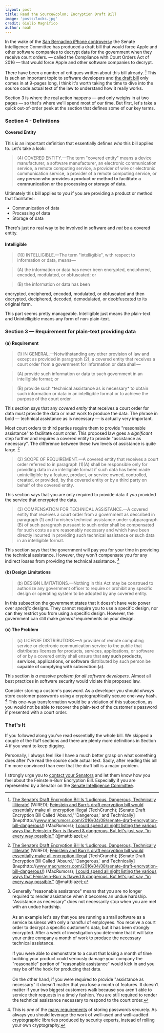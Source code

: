 ```yaml
---
layout: post
title: Read the Source&colon; Encryption Draft Bill
image: 'posts/locks.jpg'
credit: Giulio Magnifico
author: noah
---
```


In the wake of the [San Bernadino iPhone controversy](http://www.wired.com/2016/02/apples-fbi-battle-is-complicated-heres-whats-really-going-on/) the Senate Intelligence Committee has produced a draft bill that would force Apple and other software companies to decrypt data for the government when they receive court orders. — called the Compliance with Court Orders Act of 2016 — that would force Apple and other software companies to decrypt.

There have been a number of critiques written about this bill already. [^1] This is such an important topic to software developers and [the draft bill](https://www.burr.senate.gov/imo/media/doc/BAG16460.pdf) only comes in at 9-pages long, I think it's worth taking the time to dive into the <span class="strikethrough">source code</span> actual text of the law to understand how it really works.

Section 3 is where the real action happens — and only weighs in at two pages — so that's where we'll spend most of our time. But first, let's take a quick out-of-order peek at the section that defines some of our key terms.

### Section 4 - Definitions

#### Covered Entity

This is an important definition that essentially defines _who_ this bill applies to. Let's take a look:

> (4) COVERED ENTITY.—The term "covered entity" means a device manufacturer, a software manufacturer, an electronic communication service, a remote computing service, a provider of wire or electronic communication service, a provider of a remote computing service, or **any person who provides a product or method to facilitate a communication or the processing or storage of data.**

Ultimately this bill applies to you if you are providing a product or method that facilitates:

* Communication of data
* Processing of data
* Storage of data

There's just no real way to be involved in software and _not_ be a covered entity.

#### Intelligible

> (10) INTELLIGIBLE.—The term "intelligible", with respect to information or data, means—

> <p class="indent">(A) the information or data has never been encrypted, enciphered, encoded, modulated, or obfuscated; or</p>

> <p class="indent">(B) the information or data has been
encrypted, enciphered, encoded, modulated, or obfuscated and then decrypted, deciphered, decoded, demodulated, or deobfuscated to its original form.</p>

This part seems pretty manageable. Intelligible just means the plain-text and Unintelligible means any form of non-plain-text.

### Section 3 — Requirement for plain-text providing data

#### (a) Requirement

> (1) IN GENERAL.—Notwithstanding any other provision of law and except as provided in paragraph (2), a covered entity that receives a court order from a government for information or data shall—

> <p class="indent"> (A) provide such information or data to such government in an intelligible format; or</p>

> <p class="indent">(B) provide such *technical assistance as is necessary* to obtain such information or data in an intelligible format or to achieve the purpose of the court order.</p>

This section says that any _covered entity_ that receives a court order for data must provide the data or must work to produce the data. The phrase in bold — technical assistance as is necessary — is actually very important.

Most court orders to third parties require them to provide "reasonable assistance" to facilitate court order. This proposed law goes a _significant_ step further and requires a covered entity to provide "assistance as necessary". The difference between these two levels of assistance is quite large. [^1]

> (2) SCOPE OF REQUIREMENT.—A covered entity that receives a court order referred to in paragraph (1)(A) shall be responsible only for providing data in an intelligible format if such data has been made unintelligible by a feature, product, or service owned, controlled, created, or provided, by the covered entity or by a third party on behalf of the covered entity.

This section says that you are only required to provide data if _you_ provided the service that encrypted the data.

>(3) COMPENSATION FOR TECHNICAL ASSISTANCE.—A covered entity that receives a court order from a government as described in paragraph (1) and furnishes technical assistance under subparagraph (B) of such paragraph pursuant to such order shall be compensated for such costs as are reasonably necessary and which have been directly incurred in providing such technical assistance or such data in an intelligible format.

This section says that the government will pay you for your time in providing the technical assistance. However, they won't compensate you for any indirect losses from providing the technical assistance. [^2]

#### (b) Design Limitations

>(b) DESIGN LIMITATIONS.—Nothing in this Act may be construed to authorize any government officer to require or prohibit any specific design or operating system to be adopted by any covered entity.

In this subsection the government states that it doesn't have veto power over _specific_ designs. They cannot require you to use a specific design, nor can they restrict you from using a specific design. However, the government can still make _general_ requirements on your design.

#### &#40;c) The Problem

>&#40;c) LICENSE DISTRIBUTORS.—A provider of remote computing service or electronic communication service to the public that distributes licenses for products, services, applications, or software of or by a covered entity shall ensure that **any such products, services, applications, or software** distributed by such person be **capable of complying with subsection (a)**.

This section is *a massive problem for all software developers*. Almost all best practices in software security would violate this proposed law.

Consider storing a custom's password. As a developer you should _always_ store customer passwords using a cryptographically secure one-way hash. [^4] This one-way transformation would be a violation of this subsection, as you would not be able to recover the plain-text of the customer's password if presented with a court order.

### That's It

If you followed along you've read essentially the whole bill. We skipped a couple of the fluff sections and there are plenty more definitions in Section 4 if you want to keep digging.

Personally, I always feel like I have a much better grasp on what something does after I've read the <span class="strikethrough">source code</span> actual text. Sadly, after reading this bill I'm more convinced than ever that the draft bill is a major problem.

I strongly urge you to [contact your Senators](http://www.senate.gov/senators/contact/) and let them know how you feel about the Feinstein-Burr Encryption Bill. Especially if you are represented by a Senator on the [Senate Intelligence Committee](http://www.intelligence.senate.gov/).

[^1]: [The Senate’s Draft Encryption Bill Is ‘Ludicrous, Dangerous, Technically Illiterate’](http://www.wired.com/2016/04/senates-draft-encryption-bill-privacy-nightmare/) (WIRED); [Feinstein and Burr’s draft encryption bill would essentially make all encryption illegal](http://techcrunch.com/2016/04/08/feinstein-and-burrs-draft-encryption-bill-would-essentially-make-all-encryption-illegal/) (TechCrunch); [Senate Draft Encryption Bill Called 'Absurd,' 'Dangerous,' and Technically] (Inepthttp://www.macrumors.com/2016/04/08/senate-draft-encryption-bill-dangerous/) (MacRumors); [I could spend all night listing the various ways that Feinstein-Burr is flawed & dangerous. But let's just say, "in every way possible."](https://twitter.com/mattblaze/status/718301535667691520) (@mattblaze);

[^2]: Generally "reasonable assistance" means that you are no longer required to render assistance when it becomes an undue hardship. "Assistance as necessary" does not necessarily stop when you are met with an undue hardship. <br><br> As an example let's say that you are running a small software as a service business with only a handful of employees. You receive a court order to decrypt a specific customer's data, but it has been strongly encrypted. After a week of investigation you determine that it will take your entire company a month of work to produce the necessary technical assistance. <br><br> If you were able to demonstrate to a court that losing a month of time building your product could seriously damage your company the "reasonable" portion of "reasonable assistance" would kick in and you may be off the hook for producing that data. <br><br> On the other hand, if you were required to provide "assistance as necessary" it doesn't matter that you lose a month of features. It doesn't matter if your two biggest customers walk because you aren't able to service their requests in a timely fashion. You are still required to render the technical assistance necessary to respond to the court order.

[^3]: Again, as an example, let's consider a small software company. If customers left your service after learning that you had the technical ability to decrypt their data you would not be compensated for those losses.

[^4]: This is _one_ of the [many requirements](https://www.owasp.org/index.php/Password_Storage_Cheat_Sheet) of storing passwords securely. As always you should leverage the work of well-used and well-audited cryptographic libraries produced by security experts, instead of rolling your own cryptography.
